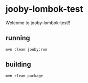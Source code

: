 # jooby-lombok-test

Welcome to jooby-lombok-test!!

## running

    mvn clean jooby:run

## building

    mvn clean package

